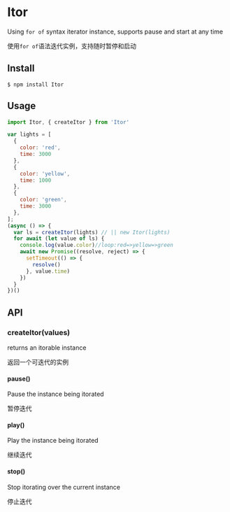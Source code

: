 # Itor
Using `for of` syntax iterator instance, supports pause and start at any time

使用`for of`语法迭代实例，支持随时暂停和启动


## Install
```shell
$ npm install Itor
```

## Usage
```js
import Itor, { createItor } from 'Itor'

var lights = [
  {
    color: 'red',
    time: 3000
  },
  {
    color: 'yellow',
    time: 1000
  },
  {
    color: 'green',
    time: 3000
  },
];
(async () => {
  var ls = createItor(lights) // || new Itor(lights)
  for await (let value of ls) {
    console.log(value.color)//loop:red=>yellow=>green
    await new Promise((resolve, reject) => {
      setTimeout(() => {
        resolve()
      }, value.time)
    })
  }
})()
```

## API
### createItor(values)
returns an itorable instance

返回一个可迭代的实例

#### pause()
Pause the instance being itorated

暂停迭代

#### play()
Play the instance being itorated

继续迭代

#### stop()
Stop itorating over the current instance

停止迭代


